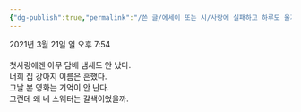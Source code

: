 ```yaml
---
{"dg-publish":true,"permalink":"/쓴 글/에세이 또는 시/사랑에 실패하고 하루도 울지 않았다/","dgPassFrontmatter":true}
---
```



2021년 3월 21일 일 오후 7:54<br/>
<br/>
첫사랑에겐 아무 담배 냄새도 안 났다.<br/>
너희 집 강아지 이름은 흔했다.<br/>
그날 본 영화는 기억이 안 난다.<br/>
그런데 왜 네 스웨터는 갈색이었을까.<br/>